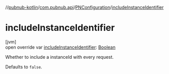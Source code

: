 //[pubnub-kotlin](../../../index.md)/[com.pubnub.api](../index.md)/[PNConfiguration](index.md)/[includeInstanceIdentifier](include-instance-identifier.md)

# includeInstanceIdentifier

[jvm]\
open override var [includeInstanceIdentifier](include-instance-identifier.md): [Boolean](https://kotlinlang.org/api/latest/jvm/stdlib/kotlin/-boolean/index.html)

Whether to include a instanceId with every request.

Defaults to `false`.
